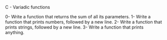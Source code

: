 C - Variadic functions

0- Write a function that returns the sum of all its parameters.
1- Write a function that prints numbers, followed by a new line.
2- Write a function that prints strings, followed by a new line.
3- Write a function that prints anything.
